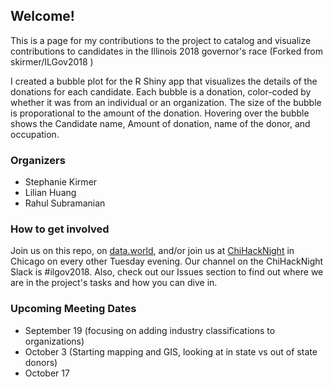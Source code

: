 
## Welcome!
This is a page for my contributions to the project to catalog and visualize contributions to 
candidates in the Illinois 2018 governor's race (Forked from skirmer/ILGov2018 )

I created a bubble plot for the R Shiny app that visualizes the details of the donations for each candidate. Each bubble is a donation, color-coded by whether it was from an individual or an organization. The size of the bubble is proporational to the amount of the donation. Hovering over the bubble shows the Candidate name, Amount of donation, name of the donor, and occupation.


### Organizers
- Stephanie Kirmer
- Lilian Huang 
- Rahul Subramanian


### How to get involved
Join us on this repo, on [data.world](https://data.world/lilianhj/ilgov-2018), 
and/or join us at [ChiHackNight](https://chihacknight.org) in Chicago on
every other Tuesday evening. Our channel on the ChiHackNight Slack is #ilgov2018.
Also, check out our Issues section to find out where we are in the project's tasks and how you can dive in.

### Upcoming Meeting Dates
- September 19 (focusing on adding industry classifications to organizations)
- October 3 (Starting mapping and GIS, looking at in state vs out of state donors)
- October 17 
